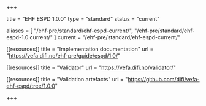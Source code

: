 +++

title = "EHF ESPD 1.0.0"
type = "standard"
status = "current"


aliases = [ "/ehf-pre/standard/ehf-espd-current/", "/ehf-pre/standard/ehf-espd-1.0.current/" ]
current = "/ehf-pre/standard/ehf-espd-current/"

[[resources]]
title = "Implementation documentation"
url = "https://vefa.difi.no/ehf-pre/guide/espd/1.0/"

[[resources]]
title = "Validator"
url = "https://vefa.difi.no/validator/"

[[resources]]
title = "Validation artefacts"
url = "https://github.com/difi/vefa-ehf-espd/tree/1.0.0"

+++
